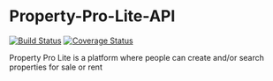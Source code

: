 # Property-Pro-Lite-API
[![Build Status](https://travis-ci.org/Ayesiza/Property-Pro-Lite-API.svg?branch=develop)](https://travis-ci.org/Ayesiza/Property-Pro-Lite-API)
[![Coverage Status](https://coveralls.io/repos/github/Ayesiza/Property-Pro-Lite-API/badge.svg?branch=develop)](https://coveralls.io/github/Ayesiza/Property-Pro-Lite-API?branch=develop)

Property Pro Lite is a platform where people can create and/or search properties for sale or rent
